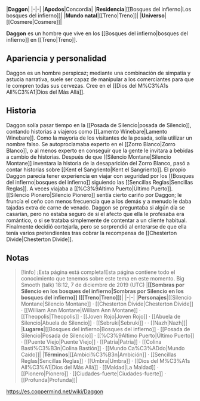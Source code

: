 

|**Daggon**|
|-|-|
|**Apodos**|Concordia|
|**Residencia**|[[Bosques del infierno\|Los bosques del infierno]]|
|**Mundo natal**|[[Treno\|Treno]]|
|**Universo**|[[Cosmere\|Cosmere]]|

**Daggon** es un hombre que vive en los [[Bosques del infierno\|bosques del infierno]] en [[Treno\|Treno]].

## Apariencia y personalidad
Daggon es un hombre perspicaz; mediante una combinación de simpatía y astucia narrativa, suele ser capaz de manipular a los comerciantes para que le compren todas sus cervezas. Cree en el [[Dios del M%C3%A1s All%C3%A1\|Dios del Más Allá]].

## Historia
Daggon solía pasar tiempo en la [[Posada de Silencio\|posada de Silencio]], contando historias a viajeros como [[Lamento Winebare\|Lamento Winebare]]. Como la mayoría de los visitantes de la posada, solía utilizar un nombre falso. Se autoproclamaba experto en el [[Zorro Blanco\|Zorro Blanco]], o al menos experto en conseguir que la gente le invitara a bebidas a cambio de historias. Después de que [[Silencio Montane\|Silencio Montane]] inventara la historia de la desaparición del Zorro Blanco, pasó a contar historias sobre [[Kent el Sangriento\|Kent el Sangriento]].
El propio Daggon parecía tener experiencia en viajar con seguridad por los [[Bosques del infierno\|bosques del infierno]] siguiendo las [[Sencillas Reglas\|Sencillas Reglas]]. A veces viajaba a [[%C3%9Altimo Puerto\|Último Puerto]].
[[Silencio Pionero\|Silencio Pionero]] sentía cierto cariño por Daggon; le fruncía el ceño con menos frecuencia que a los demás y a menudo le daba tajadas extra de carne de venado. Daggon se preguntaba si algún día se casarían, pero no estaba seguro de si el afecto que ella le profesaba era romántico, o si se trataba simplemente de contentar a un cliente habitual. Finalmente decidió cortejarla, pero se sorprendió al enterarse de que ella tenía varios pretendientes tras cobrar la recompensa de [[Chesterton Divide\|Chesterton Divide]].

## Notas

> [!info] ¡Esta página está completa!Esta página contiene todo el conocimiento que tenemos sobre este tema en este momento.
Big Smooth (talk) 18:12, 7 de diciembre de 2019 (UTC)
|**[[Sombras por Silencio en los bosques del infierno\|Sombras por Silencio en los bosques del infierno]] ([[Treno\|Treno]])**|
|-|-|
|**Personajes**|[[Silencio Montane\|Silencio Montane]] · [[Chesterton Divide\|Chesterton Divide]] · [[William Ann Montane\|William Ann Montane]] · [[Theopolis\|Theopolis]] · [[Joven Rojo\|Joven Rojo]] · [[Abuela de Silencio\|Abuela de Silencio]] · [[Sebruki\|Sebruki]] ·  · [[Nazh\|Nazh]]|
|**Lugares**|[[Bosques del infierno\|Bosques del infierno]] · [[Posada de Silencio\|Posada de Silencio]] · [[%C3%9Altimo Puerto\|Último Puerto]] · [[Puente Viejo\|Puente Viejo]] · [[Patria\|Patria]] · [[Colina Basti%C3%B3n\|Colina Bastión]] · [[Mundo Ca%C3%ADdo\|Mundo Caído]]|
|**Términos**|[[Ambici%C3%B3n\|Ambición]] · [[Sencillas Reglas\|Sencillas Reglas]] · [[Umbra\|Umbra]] · [[Dios del M%C3%A1s All%C3%A1\|Dios del Más Allá]] · [[Maldad\|La Maldad]] · [[Pionero\|Pionero]] · [[Ciudades-fuerte\|Ciudades-fuerte]] · [[Profunda\|Profunda]]|



https://es.coppermind.net/wiki/Daggon